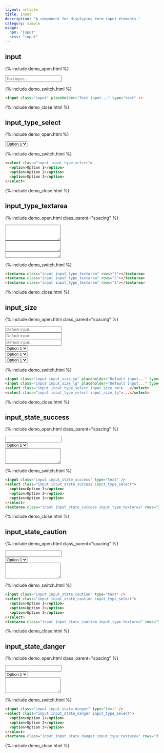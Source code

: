 ```yaml
---
layout: article
title: Input
description: "A component for displaying form input elements."
category: simple
usage:
  npm: "input"
  scss: "input"
---
```


## input

{% include demo_open.html %}

<input class="input" placeholder="Text input..." type="text" />

{% include demo_switch.html %}

```html
<input class="input" placeholder="Text input..." type="text" />
```
{% include demo_close.html %}

## input_type_select

{% include demo_open.html %}

<select class="input input_type_select">
  <option>Option 1</option>
  <option>Option 2</option>
  <option>Option 3</option>
</select>

{% include demo_switch.html %}

```html
<select class="input input_type_select">
  <option>Option 1</option>
  <option>Option 2</option>
  <option>Option 3</option>
</select>
```

{% include demo_close.html %}

## input_type_textarea

{% include demo_open.html class_parent="spacing" %}

<div>
  <textarea class="input input_type_textarea" rows="3"></textarea>
</div>

<div>
  <textarea class="input input_type_textarea" rows="2"></textarea>
</div>

<div>
  <textarea class="input input_type_textarea" rows="1"></textarea>
</div>

{% include demo_switch.html %}

```html
<textarea class="input input_type_textarea" rows="3"></textarea>
<textarea class="input input_type_textarea" rows="2"></textarea>
<textarea class="input input_type_textarea" rows="1"></textarea>
```

{% include demo_close.html %}

## input_size

{% include demo_open.html class_parent="spacing" %}

<div>
  <input class="input input_size_sm" placeholder="Default input..." type="text" />
</div>

<div>
  <input class="input" placeholder="Default input..." type="text" />
</div>

<div>
  <input class="input input_size_lg" placeholder="Default input..." type="text" />
</div>

<div>
  <select class="input input_type_select input_size_sm">
    <option>Option 1</option>
    <option>Option 2</option>
    <option>Option 3</option>
  </select>
</div>

<div>
  <select class="input input_type_select">
    <option>Option 1</option>
    <option>Option 2</option>
    <option>Option 3</option>
  </select>
</div>

<div>
  <select class="input input_type_select input_size_lg">
    <option>Option 1</option>
    <option>Option 2</option>
    <option>Option 3</option>
  </select>
</div>

{% include demo_switch.html %}

```html
<input class="input input_size_sm" placeholder="Default input..." type="text" />
<input class="input input_size_lg" placeholder="Default input..." type="text" />
<select class="input input_type_select input_size_sm">...</select>
<select class="input input_type_select input_size_lg">...</select>
```

{% include demo_close.html %}

## input_state_success

{% include demo_open.html class_parent="spacing" %}

<div>
  <input class="input input_state_success" type="text" />
</div>

<div>
  <select class="input input_state_success input_type_select">
    <option>Option 1</option>
    <option>Option 2</option>
    <option>Option 3</option>
  </select>
</div>

<div>
  <textarea class="input input_state_success input_type_textarea" rows="3"></textarea>
</div>

{% include demo_switch.html %}

```html
<input class="input input_state_success" type="text" />
<select class="input input_state_success input_type_select">
  <option>Option 1</option>
  <option>Option 2</option>
  <option>Option 3</option>
</select>
<textarea class="input input_state_success input_type_textarea" rows="3"></textarea>
```

{% include demo_close.html %}

## input_state_caution

{% include demo_open.html class_parent="spacing" %}

<div>
  <input class="input input_state_caution" type="text" />
</div>

<div>
  <select class="input input_state_caution input_type_select">
    <option>Option 1</option>
    <option>Option 2</option>
    <option>Option 3</option>
  </select>
</div>

<div>
  <textarea class="input input_state_caution input_type_textarea" rows="3"></textarea>
</div>

{% include demo_switch.html %}

```html
<input class="input input_state_caution" type="text" />
<select class="input input_state_caution input_type_select">
  <option>Option 1</option>
  <option>Option 2</option>
  <option>Option 3</option>
</select>
<textarea class="input input_state_caution input_type_textarea" rows="3"></textarea>
```

{% include demo_close.html %}

## input_state_danger

{% include demo_open.html class_parent="spacing" %}

<div>
  <input class="input input_state_danger" type="text" />
</div>

<div>
  <select class="input input_state_danger input_type_select">
    <option>Option 1</option>
    <option>Option 2</option>
    <option>Option 3</option>
  </select>
</div>

<div>
  <textarea class="input input_state_danger input_type_textarea" rows="3"></textarea>
</div>

{% include demo_switch.html %}

```html
<input class="input input_state_danger" type="text" />
<select class="input input_state_danger input_type_select">
  <option>Option 1</option>
  <option>Option 2</option>
  <option>Option 3</option>
</select>
<textarea class="input input_state_danger input_type_textarea" rows="3"></textarea>
```

{% include demo_close.html %}
